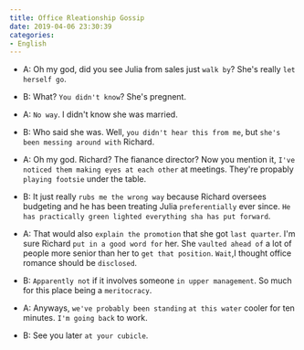 ```yaml
---
title: Office Rleationship Gossip
date: 2019-04-06 23:30:39
categories:
- English
---
```


- A: Oh my god, did you see Julia from sales just `walk by`? She's really `let herself go`.

- B: What? `You didn't know`? She's pregnent.

- A: `No way`. I didn't know she was married.

- B: Who said she was. Well, `you didn't hear this from me`, but `she's been messing around with` Richard.

- A: Oh my god. Richard? The fianance director? Now you mention it, `I've noticed them making eyes at each other` at meetings. They're propably `playing footsie` under the table.

- B: It just really `rubs me the wrong way` because Richard oversees budgeting and he has been treating Julia `preferentially` ever since. `He has practically green lighted everything sha has put forward`.
  
- A: That would also `explain the promotion` that she got `last quarter`. I'm sure Richard `put in a good word for` her. She `vaulted ahead of` a lot of people more senior than her to `get that position`. `Wait`,I thought office romance should be `disclosed`.

- B: `Apparently not` if it involves someone `in upper management`. So much for this place being a `meritocracy`.

- A: Anyways, `we've probably been standing` `at this water` cooler for ten minutes. `I'm going back` to work.

- B: See you later `at your cubicle`.